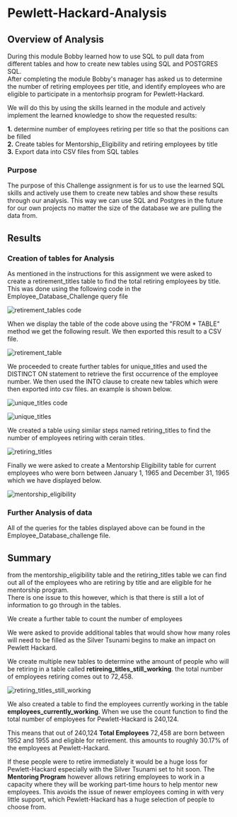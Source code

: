 # Pewlett-Hackard-Analysis

## Overview of Analysis

During this module Bobby learned how to use SQL to pull data from different tables and how to create new tables using SQL and POSTGRES SQL.\
After completing the module Bobby's manager has asked us to determine the number of retiring employees per title, and identify employees who are eligible to participate in a mentorhsip program for Pewlett-Hackard.

We will do this by using the skills learned in the module and actively implement the learned knowledge to show the requested results:

**1.** determine number of employees retiring per title so that the positions can be filled\
**2.** Create tables for Mentorship_Eligibility and retiring employees by title\
**3.** Export data into CSV files from SQL tables

### Purpose

The purpose of this Challenge assignment is for us to use the learned SQL skills and actively use them to create new tables and show these results through our analysis. This way we can use SQL and Postgres in the future for our own projects no matter the size of the database we are pulling the data from.

## Results

### Creation of tables for Analysis

As mentioned in the instructions for this assignment we were asked to create a retirement_titles table to find the total retiring employees by title.
This was done using the following code in the Employee_Database_Challenge query file

![retirement_tables code](https://user-images.githubusercontent.com/92459399/146657250-a15aa4b2-3373-4c10-81b7-8651ff78614c.PNG)

When we display the table of the code above using the "FROM * TABLE" method we get the following result. We then exported this result to a CSV file.

![retirement_table](https://user-images.githubusercontent.com/92459399/146657279-307370dd-b1c9-4db5-a990-3e1125d65c0e.PNG)

We proceeded to create further tables for unique_titles and used the DISTINCT ON statement to retrieve the first occurrence of the employee number. We then used the INTO clause to create new tables which were then exported into csv files. an example is shown below.

![unique_titles code](https://user-images.githubusercontent.com/92459399/146657408-45b2b0aa-0bb5-474f-bfad-448accc80bee.PNG)

![unique_titles](https://user-images.githubusercontent.com/92459399/146657409-946ca8f9-064c-4cf8-b7ca-9c1f61e7b4fc.PNG)

We created a table using similar steps named retiring_titles to find the number of employees retiring with cerain titles.

![retiring_titles](https://user-images.githubusercontent.com/92459399/146657580-ef59a370-5a27-4018-b982-f161a82a8c87.PNG)

Finally we were asked to create a Mentorship Eligibility table for current employees who were born between January 1, 1965 and December 31, 1965 which we have displayed below.

![mentorship_eligibility](https://user-images.githubusercontent.com/92459399/146657675-d4e61e72-3421-4ece-af0a-53d03a5ba4e0.PNG)

### Further Analysis of data


All of the queries for the tables displayed above can be found in the Employee_Database_challenge file.

## Summary

from the mentorship_eligibility table and the retiring_titles table we can find out all of the employees who are retiring by title and are eligible for he mentorship program.\
There is one issue to this however, which is that there is still a lot of information to go through in the tables.

We create a further table to count the number of employees

We were asked to provide additional tables that would show how many roles will need to be filled as the Silver Tsunami begins to make an impact on Pewlett Hackard.

We create multiple new tables to determine wthe amount of people who will be retiring in a table called **retireing_titles_still_working**. the total number of employees retiring comes out to 72,458.

![retiring_titles_still_working](https://user-images.githubusercontent.com/92459399/146657909-c70c5c84-1cb7-423b-adee-524da0b900d8.PNG)

We also created a table to find the employees currently working in the table **employees_currently_working**. When we use the count function to find the total number of employees for Pewlett-Hackard is 240,124. 

This means that out of 240,124 **Total Employees** 72,458 are born between 1952 and 1955 and eligible for retirement. this amounts to roughly 30.17% of the employees at Pewlett-Hackard. 

If these people were to retire immediately it would be a huge loss for Pewlett-Hackard especially with the Silver Tsunami set to hit soon. The **Mentoring Program** however allows retiring employees to work in a capacity where they will be working part-time hours to help mentor new employees. This avoids the issue of newer employees coming in with very little support, which Pewlett-Hackard has a huge selection of people to choose from.
